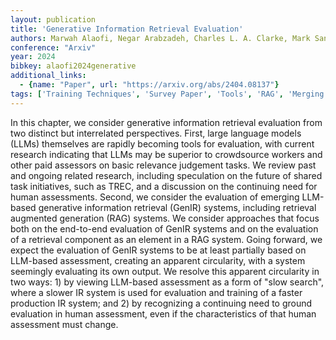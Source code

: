 ```yaml
---
layout: publication
title: 'Generative Information Retrieval Evaluation'
authors: Marwah Alaofi, Negar Arabzadeh, Charles L. A. Clarke, Mark Sanderson
conference: "Arxiv"
year: 2024
bibkey: alaofi2024generative
additional_links:
  - {name: "Paper", url: "https://arxiv.org/abs/2404.08137"}
tags: ['Training Techniques', 'Survey Paper', 'Tools', 'RAG', 'Merging', 'Applications']
---
```

In this chapter, we consider generative information retrieval evaluation from
two distinct but interrelated perspectives. First, large language models (LLMs)
themselves are rapidly becoming tools for evaluation, with current research
indicating that LLMs may be superior to crowdsource workers and other paid
assessors on basic relevance judgement tasks. We review past and ongoing
related research, including speculation on the future of shared task
initiatives, such as TREC, and a discussion on the continuing need for human
assessments. Second, we consider the evaluation of emerging LLM-based
generative information retrieval (GenIR) systems, including retrieval augmented
generation (RAG) systems. We consider approaches that focus both on the
end-to-end evaluation of GenIR systems and on the evaluation of a retrieval
component as an element in a RAG system. Going forward, we expect the
evaluation of GenIR systems to be at least partially based on LLM-based
assessment, creating an apparent circularity, with a system seemingly
evaluating its own output. We resolve this apparent circularity in two ways: 1)
by viewing LLM-based assessment as a form of "slow search", where a slower IR
system is used for evaluation and training of a faster production IR system;
and 2) by recognizing a continuing need to ground evaluation in human
assessment, even if the characteristics of that human assessment must change.
